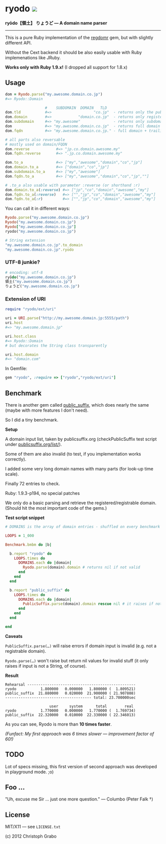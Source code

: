 # ryodo [![](https://secure.travis-ci.org/asaaki/ryodo.png)](http://travis-ci.org/asaaki/ryodo)

**ryōdo【領土】 りょうど — A domain name parser**

----

This is a pure Ruby implementation of the [regdomr](https://github.com/asaaki/regdomr) gem, but with slightly different API.

Without the Cext backend it should be also easily usable with Ruby implemenations like JRuby.

**Works only with Ruby 1.9.x!** (I dropped all support for 1.8.x)



## Usage

```ruby
dom = Ryodo.parse("my.awesome.domain.co.jp")
#=> Ryodo::Domain

                  #    SUBDOMAIN  DOMAIN   TLD
dom.tld           #=>                   "co.jp"  - returns only the public suffix
dom.domain        #=>            "domain.co.jp"  - returns only registered/registrable domain
dom.subdomain     #=> "my.awesome"               - returns only subdomain parts
dom               #=> "my.awesome.domain.co.jp"  - returns full domain string
dom.fqdn          #=> "my.awesome.domain.co.jp." - full domain + trailing dot

# all parts also reversable
# mostly used on domain/FQDN
dom.reverse            #=> "jp.co.domain.awesome.my"
dom.fqdn.reverse       #=> ".jp.co.domain.awesome.my"

dom.to_a               #=> ["my","awesome","domain","co","jp"]
dom.domain.to_a        #=> ["domain","co","jp"]
dom.subdomain.to_a     #=> ["my","awesome"]
dom.fqdn.to_a          #=> ["my","awesome","domain","co","jp",""]

# .to_a also usable with parameter :reverse (or shorthand :r)
dom.domain.to_a(:reverse) #=> ["jp","co","domain","awesome","my"]
dom.fqdn.to_a(:reverse)   #=> ["","jp","co","domain","awesome","my"]
dom.fqdn.to_a(:r)         #=> ["","jp","co","domain","awesome","my"]
```

You can call it in different ways:

```ruby
Ryodo.parse("my.awesome.domain.co.jp")
Ryodo("my.awesome.domain.co.jp")
Ryodo["my.awesome.domain.co.jp"]
ryodo("my.awesome.domain.co.jp")

# String extension
"my.awesome.domain.co.jp".to_domain
"my.awesome.domain.co.jp".ryodo
```

### UTF-8 junkie?

```ruby
# encoding: utf-8
ryōdo("my.awesome.domain.co.jp")
領土("my.awesome.domain.co.jp")
りょうど("my.awesome.domain.co.jp")
```

### Extension of URI

```ruby
require "ryodo/ext/uri"

uri = URI.parse("http://my.awesome.domain.jp:5555/path")
uri.host
#=> "my.awesome.domain.jp"

uri.host.class
#=> Ryodo::Domain
# but decorates the String class transparently

uri.host.domain
#=> "domain.com"
```

In Gemfile:

```ruby
gem "ryodo", :require => ["ryodo","ryodo/ext/uri"]
```



## Benchmark

There is another gem called [public_suffix](https://github.com/weppos/public_suffix_service), which does nearly the same (maybe with more features I don't need).

So I did a tiny benchmark.

**Setup**

A domain input list, taken by publicsuffix.org (checkPublicSuffix test script under [publicsuffix.org/list/](http://publicsuffix.org/list/)).

Some of them are also invalid (to test, if you implementation works correctly).

I added some very long domain names with many parts (for look-up time scale).

Finally 72 entries to check.

Ruby: 1.9.3-p194, no special patches

We only do a basic parsing and retrieve the registered/registrable domain. (Should hit the most important code of the gems.)

**Test script snippet**

```ruby
# DOMAINS is the array of domain entries - shuffled on every benchmark run

LOOPS = 1_000

Benchmark.bmbm do |b|

  b.report "ryodo" do
    LOOPS.times do
      DOMAINS.each do |domain|
        Ryodo.parse(domain).domain # returns nil if not valid
      end
    end
  end

  b.report "public_suffix" do
    LOOPS.times do
      DOMAINS.each do |domain|
        PublicSuffix.parse(domain).domain rescue nil # it raises if not valid in any way, so we rescue it
      end
    end
  end

end
```

**Caveats**

`PublicSuffix.parse(…)` will raise errors if domain input is invalid (e.g. not a registrable domain).

`Ryodo.parse(…)` won't raise but return nil values for invalid stuff (it only raises if input is not a String, of course).

**Result**

```
Rehearsal -------------------------------------------------
ryodo           1.800000   0.000000   1.800000 (  1.809521)
public_suffix  21.880000   0.020000  21.900000 ( 21.907808)
--------------------------------------- total: 23.700000sec

                    user     system      total        real
ryodo           1.770000   0.000000   1.770000 (  1.769734)
public_suffix  22.320000   0.010000  22.330000 ( 22.346013)
```

As you can see, Ryodo is more than **10 times faster**.

_(Funfact: My first approach was 6 times slower — improvement factor of 60!)_




## TODO

Lot of specs missing, this first version of second approach was developed in playground mode. ;o)



## Foo …

"Uh, excuse me Sir … just one more question." — Columbo (Peter Falk †)



## License

MIT/X11 — see `LICENSE.txt`

(c) 2012 Christoph Grabo